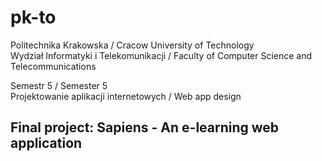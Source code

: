 # pk-to

Politechnika Krakowska / Cracow University of Technology  
Wydział Informatyki i Telekomunikacji / Faculty of Computer Science and Telecommunications

Semestr 5 / Semester 5  
Projektowanie aplikacji internetowych / Web app design

## Final project: Sapiens - An e-learning web application

